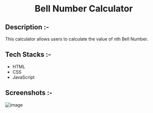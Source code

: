 # <p align="center">Bell Number Calculator</p>

## Description :-

This calculator allows users to calculate the value of nth Bell Number.

## Tech Stacks :-

- HTML
- CSS
- JavaScript

## Screenshots :-

![image](https://github.com/user-attachments/assets/da99b84b-2ad8-4377-b105-116c84ffbc4e)

